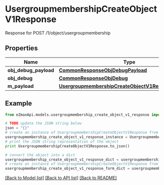 # UsergroupmembershipCreateObjectV1Response

Response for POST /1/object/usergroupmembership

## Properties
Name | Type | Description | Notes
------------ | ------------- | ------------- | -------------
**obj_debug_payload** | [**CommonResponseObjDebugPayload**](CommonResponseObjDebugPayload.md) |  | 
**obj_debug** | [**CommonResponseObjDebug**](CommonResponseObjDebug.md) |  | [optional] 
**m_payload** | [**UsergroupmembershipCreateObjectV1ResponseMPayload**](UsergroupmembershipCreateObjectV1ResponseMPayload.md) |  | 

## Example

```python
from eZmaxApi.models.usergroupmembership_create_object_v1_response import UsergroupmembershipCreateObjectV1Response

# TODO update the JSON string below
json = "{}"
# create an instance of UsergroupmembershipCreateObjectV1Response from a JSON string
usergroupmembership_create_object_v1_response_instance = UsergroupmembershipCreateObjectV1Response.from_json(json)
# print the JSON string representation of the object
print UsergroupmembershipCreateObjectV1Response.to_json()

# convert the object into a dict
usergroupmembership_create_object_v1_response_dict = usergroupmembership_create_object_v1_response_instance.to_dict()
# create an instance of UsergroupmembershipCreateObjectV1Response from a dict
usergroupmembership_create_object_v1_response_form_dict = usergroupmembership_create_object_v1_response.from_dict(usergroupmembership_create_object_v1_response_dict)
```
[[Back to Model list]](../README.md#documentation-for-models) [[Back to API list]](../README.md#documentation-for-api-endpoints) [[Back to README]](../README.md)


